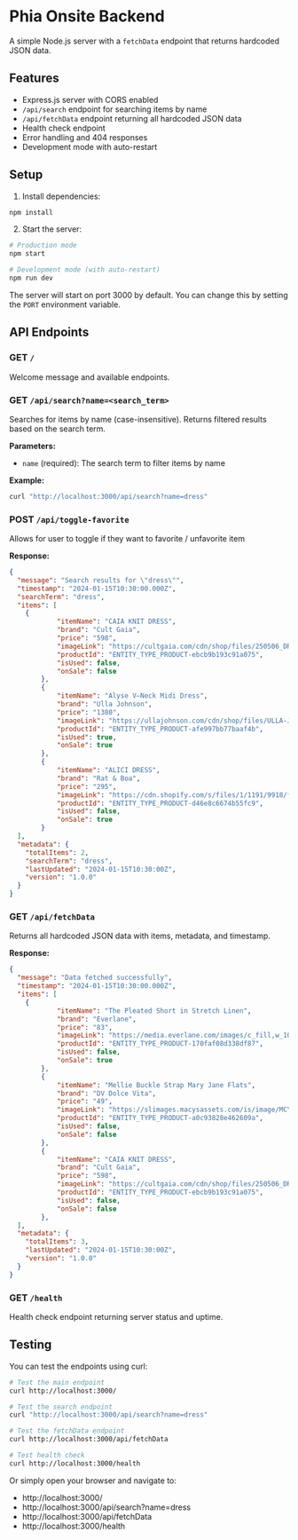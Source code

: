 # Phia Onsite Backend

A simple Node.js server with a `fetchData` endpoint that returns hardcoded JSON data.

## Features

- Express.js server with CORS enabled
- `/api/search` endpoint for searching items by name
- `/api/fetchData` endpoint returning all hardcoded JSON data
- Health check endpoint
- Error handling and 404 responses
- Development mode with auto-restart

## Setup

1. Install dependencies:
```bash
npm install
```

2. Start the server:
```bash
# Production mode
npm start

# Development mode (with auto-restart)
npm run dev
```

The server will start on port 3000 by default. You can change this by setting the `PORT` environment variable.

## API Endpoints

### GET `/`
Welcome message and available endpoints.

### GET `/api/search?name=<search_term>`
Searches for items by name (case-insensitive). Returns filtered results based on the search term.

**Parameters:**
- `name` (required): The search term to filter items by name

**Example:**
```bash
curl "http://localhost:3000/api/search?name=dress"
```

### POST `/api/toggle-favorite`
Allows for user to toggle if they want to favorite / unfavorite item

**Response:**
```json
{
  "message": "Search results for \"dress\"",
  "timestamp": "2024-01-15T10:30:00.000Z",
  "searchTerm": "dress",
  "items": [
    {
			"itemName": "CAIA KNIT DRESS",
			"brand": "Cult Gaia",
			"price": "598",
			"imageLink": "https://cultgaia.com/cdn/shop/files/250506_DR_CG_PF25_LOOK_137_0051.jpg?v=1751488747&width=2000",
			"productId": "ENTITY_TYPE_PRODUCT-ebcb9b193c91a075",
			"isUsed": false,
			"onSale": false
		},
		{
			"itemName": "Alyse V–Neck Midi Dress",
			"brand": "Ulla Johnson",
			"price": "1380",
			"imageLink": "https://ullajohnson.com/cdn/shop/files/ULLA-JOHNSON_Alyse-V-Neck-Midi-Dress_PEARL_PF250181_01_MAIN_v4_887acdc4-bec0-457d-a4b0-84e963f13e44.jpg?v=1747329333&width=1920",
			"productId": "ENTITY_TYPE_PRODUCT-afe997bb77baaf4b",
			"isUsed": true,
			"onSale": true
		},
		{
			"itemName": "ALICI DRESS",
			"brand": "Rat & Boa",
			"price": "295",
			"imageLink": "https://cdn.shopify.com/s/files/1/1191/9918/files/RatandBoa_SS25_D3_Alici_Dress_258_960x_crop_center@2x.jpg.webp?v=1750423015",
			"productId": "ENTITY_TYPE_PRODUCT-d46e8c6674b55fc9",
			"isUsed": false,
			"onSale": true
		}
  ],
  "metadata": {
    "totalItems": 2,
    "searchTerm": "dress",
    "lastUpdated": "2024-01-15T10:30:00Z",
    "version": "1.0.0"
  }
}
```

### GET `/api/fetchData`
Returns all hardcoded JSON data with items, metadata, and timestamp.

**Response:**
```json
{
  "message": "Data fetched successfully",
  "timestamp": "2024-01-15T10:30:00.000Z",
  "items": [
    {
			"itemName": "The Pleated Short in Stretch Linen",
			"brand": "Everlane",
			"price": "83",
			"imageLink": "https://media.everlane.com/images/c_fill,w_1080,ar_4:5,q_auto:best:sensitive,dpr_2.0,f_auto/i/1339c9b6_c62b/womens-pleated-short-in-stretch-linen-cedarwood",
			"productId": "ENTITY_TYPE_PRODUCT-170faf08d338df87",
			"isUsed": false,
			"onSale": true
		},
		{
			"itemName": "Mellie Buckle Strap Mary Jane Flats",
			"brand": "DV Dolce Vita",
			"price": "49",
			"imageLink": "https://slimages.macysassets.com/is/image/MCY/products/9/optimized/26714059_fpx.tif?qlt=85,0&resMode=sharp2&op_usm=1.75,0.3,2,0&wid=1200&fmt=webp",
			"productId": "ENTITY_TYPE_PRODUCT-a0c93828e462609a",
			"isUsed": false,
			"onSale": false
		},
		{
			"itemName": "CAIA KNIT DRESS",
			"brand": "Cult Gaia",
			"price": "598",
			"imageLink": "https://cultgaia.com/cdn/shop/files/250506_DR_CG_PF25_LOOK_137_0051.jpg?v=1751488747&width=2000",
			"productId": "ENTITY_TYPE_PRODUCT-ebcb9b193c91a075",
			"isUsed": false,
			"onSale": false
		},
  ],
  "metadata": {
    "totalItems": 3,
    "lastUpdated": "2024-01-15T10:30:00Z",
    "version": "1.0.0"
  }
}
```

### GET `/health`
Health check endpoint returning server status and uptime.

## Testing

You can test the endpoints using curl:

```bash
# Test the main endpoint
curl http://localhost:3000/

# Test the search endpoint
curl "http://localhost:3000/api/search?name=dress"

# Test the fetchData endpoint
curl http://localhost:3000/api/fetchData

# Test health check
curl http://localhost:3000/health
```

Or simply open your browser and navigate to:
- http://localhost:3000/
- http://localhost:3000/api/search?name=dress
- http://localhost:3000/api/fetchData
- http://localhost:3000/health
